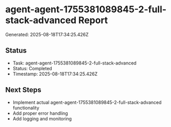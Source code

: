 # agent-agent-1755381089845-2-full-stack-advanced Report

Generated: 2025-08-18T17:34:25.426Z

## Status
- Task: agent-agent-1755381089845-2-full-stack-advanced
- Status: Completed
- Timestamp: 2025-08-18T17:34:25.426Z

## Next Steps
- Implement actual agent-agent-1755381089845-2-full-stack-advanced functionality
- Add proper error handling
- Add logging and monitoring
